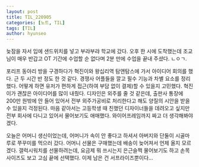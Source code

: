 ```yaml
---
layout: post
title: TIL_220905
categories: [노트, TIL]
tags: [TIL]
author: hyunseo
---
```


늦잠을 자서 입에 샌드위치를 넣고 부랴부랴 학교에 갔다. 오후 한 시에 도착했는데 조교님이 매우 반갑고 OT 기간에 수업할 순 없다며 2분 만에 수업을 끝내 주셨다. ㄴㅇㄱ.

포리프 동아리 방을 구경하다가 혁진이와 왕십리역 탐앤탐스에 가서 아이디어 회의를 했다. 근 두 시간 반 정도 한 것 같다. 경쟁사 어플들을 깔고 필수 기능과 차별 요소를 정리했다. 어떻게 하면 유저가 편하게 접근(하여 부담 없이 결제)할 수 있을지 고민했다. 혁진이가 괜찮은 아이디어를 많이 내줬다. 디자인은 외주를 줄 것 같은데, 출판사 통장에 200만 원밖에 안 들어 있어서 전부 외주가공비로 처리한다고 해도 양질의 시안을 받을 수 있을지 걱정된다. 마음 같아서는 고등학생 때 친했던 디자이너들을 데려오고 싶지만 전부 회사에 다니고 있어서 물어보기도 애매했다. 와이어프레임까지 짜고 더 생각해봐야겠다.

오늘은 어머니 생신이었는데, 어머니가 속이 안 좋다고 하셔서 아버지와 단둘이 시골마루로 쭈꾸미를 먹으러 갔다. 어머니 선물은 구매했는데 배송이 늦어져서 언제 올지 모르겠다. 갤럭시워치를 선물하려는데, 요금제 뭐 쓰시는지 은근슬쩍 물어보기도 하고 손목 사이즈도 보고 고심 끝에 선택했다. 이제 남은 건 서프라이즈뿐이다...
